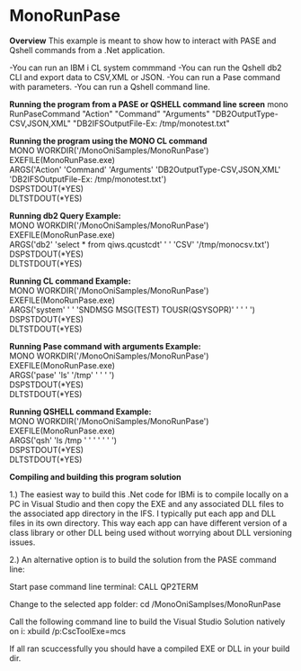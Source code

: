 ﻿# MonoRunPase

**Overview**
This example is meant to show how to interact with PASE and Qshell commands from 
a .Net application. 

-You can run an IBM i CL system commmand
-You can run the Qshell db2 CLI and export data to CSV,XML or JSON.
-You can run a Pase command with parameters.
-You can run a Qshell command line. 

**Running the program from a PASE or QSHELL command line screen**
mono RunPaseCommand "Action" "Command" "Arguments" "DB2OutputType-CSV,JSON,XML" "DB2IFSOutputFile-Ex: /tmp/monotest.txt"

**Running the program using the MONO CL command**<br>
MONO WORKDIR('/MonoOniSamples/MonoRunPase')   
     EXEFILE(MonoRunPase.exe)                 
     ARGS('Action' 'Command' 'Arguments' 'DB2OutputType-CSV,JSON,XML' 'DB2IFSOutputFile-Ex: /tmp/monotest.txt')                              
     DSPSTDOUT(*YES)                             
     DLTSTDOUT(*YES)                             

**Running db2 Query Example:**<br>
MONO WORKDIR('/MonoOniSamples/MonoRunPase')   
     EXEFILE(MonoRunPase.exe)                 
     ARGS('db2' 'select * from qiws.qcustcdt' ' ' 'CSV' '/tmp/monocsv.txt')                              
     DSPSTDOUT(*YES)                             
     DLTSTDOUT(*YES)                             

**Running CL command Example:**<br>
MONO WORKDIR('/MonoOniSamples/MonoRunPase')   
     EXEFILE(MonoRunPase.exe)                 
     ARGS('system' ' ' 'SNDMSG MSG(TEST) TOUSR(QSYSOPR)' ' ' ' ')                              
     DSPSTDOUT(*YES)                             
     DLTSTDOUT(*YES)                             

**Running Pase command with arguments Example:**<br>
MONO WORKDIR('/MonoOniSamples/MonoRunPase')   
     EXEFILE(MonoRunPase.exe)                 
     ARGS('pase' 'ls' '/tmp' ' ' ' ')                              
     DSPSTDOUT(*YES)                             
     DLTSTDOUT(*YES)                             

**Running QSHELL command Example:**<br>
MONO WORKDIR('/MonoOniSamples/MonoRunPase')   
     EXEFILE(MonoRunPase.exe)                 
     ARGS('qsh' 'ls /tmp ' ' ' ' ' ' ')                              
     DSPSTDOUT(*YES)                             
     DLTSTDOUT(*YES)                             

**Compiling and building this program solution**

1.) The easiest way to build this .Net code for IBMi is to compile locally on a PC in Visual Studio
and then copy the EXE and any associated DLL files to the associated app directory in the IFS. 
I typically put each app and DLL files in its own directory. This way each app can have different
version of a class library or other DLL being used without worrying about DLL versioning issues.

2.) An alternative option is to build the solution from the PASE command line:

Start pase command line terminal:
CALL QP2TERM

Change to the selected app folder:
cd /MonoOniSamplses/MonoRunPase

Call the following command line to build the Visual Studio Solution natively on i:
xbuild /p:CscToolExe=mcs

If all ran scuccessfully you should have a compiled EXE or DLL in your build dir.


